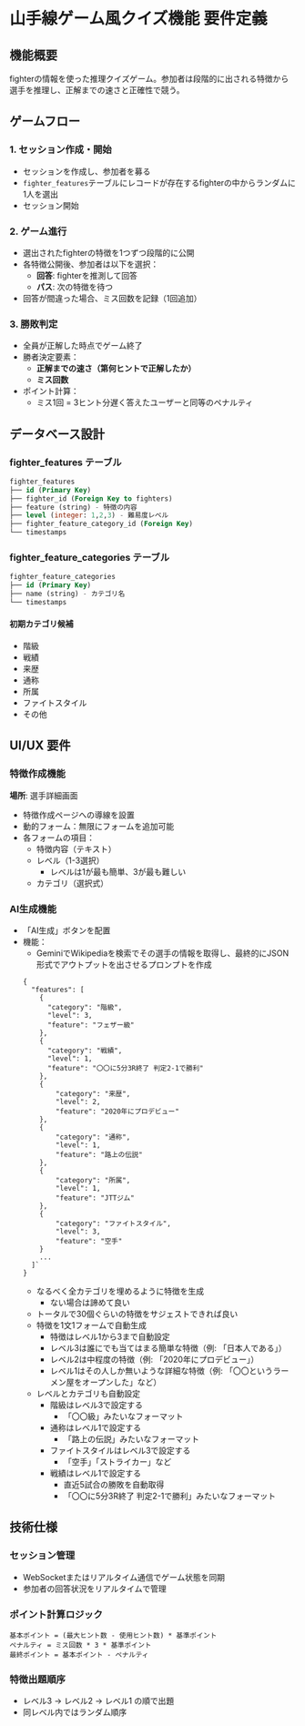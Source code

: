 # 山手線ゲーム風クイズ機能 要件定義

## 機能概要
fighterの情報を使った推理クイズゲーム。参加者は段階的に出される特徴から選手を推理し、正解までの速さと正確性で競う。

## ゲームフロー

### 1. セッション作成・開始
- セッションを作成し、参加者を募る
- `fighter_features`テーブルにレコードが存在するfighterの中からランダムに1人を選出
- セッション開始

### 2. ゲーム進行
- 選出されたfighterの特徴を1つずつ段階的に公開
- 各特徴公開後、参加者は以下を選択：
  - **回答**: fighterを推測して回答
  - **パス**: 次の特徴を待つ
- 回答が間違った場合、ミス回数を記録（1回追加）

### 3. 勝敗判定
- 全員が正解した時点でゲーム終了
- 勝者決定要素：
  - **正解までの速さ（第何ヒントで正解したか）**
  - **ミス回数**
- ポイント計算：
  - ミス1回 = 3ヒント分遅く答えたユーザーと同等のペナルティ

## データベース設計

### fighter_features テーブル
```sql
fighter_features
├── id (Primary Key)
├── fighter_id (Foreign Key to fighters)
├── feature (string) - 特徴の内容
├── level (integer: 1,2,3) - 難易度レベル
├── fighter_feature_category_id (Foreign Key)
└── timestamps
```

### fighter_feature_categories テーブル
```sql
fighter_feature_categories
├── id (Primary Key)
├── name (string) - カテゴリ名
└── timestamps
```

#### 初期カテゴリ候補
- 階級
- 戦績  
- 来歴
- 通称
- 所属
- ファイトスタイル
- その他

## UI/UX 要件

### 特徴作成機能
**場所**: 選手詳細画面
- 特徴作成ページへの導線を設置
- 動的フォーム：無限にフォームを追加可能
- 各フォームの項目：
  - 特徴内容（テキスト）
  - レベル（1-3選択）
    - レベルは1が最も簡単、3が最も難しい
  - カテゴリ（選択式）

### AI生成機能
- 「AI生成」ボタンを配置
- 機能：
  - GeminiでWikipediaを検索でその選手の情報を取得し、最終的にJSON形式でアウトプットを出させるプロンプトを作成
  ```    
  {
    "features": [
      {
        "category": "階級",
        "level": 3,
        "feature": "フェザー級"
      },
      {
        "category": "戦績",
        "level": 1,
        "feature": "〇〇に5分3R終了 判定2-1で勝利"
      },
      {
          "category": "来歴",
          "level": 2,
          "feature": "2020年にプロデビュー"
      },
      {
          "category": "通称",
          "level": 1,
          "feature": "路上の伝説"
      },
      {
          "category": "所属",
          "level": 1,
          "feature": "JTTジム"
      },
      {
          "category": "ファイトスタイル",
          "level": 3,
          "feature": "空手"
      }
      ...
    ]`
  }
  ```
  - なるべく全カテゴリを埋めるように特徴を生成
    - ない場合は諦めて良い
  - トータルで30個ぐらいの特徴をサジェストできれば良い
  - 特徴を1文1フォームで自動生成
    - 特徴はレベル1から3まで自動設定
    - レベル3は誰にでも当てはまる簡単な特徴（例: 「日本人である」）
    - レベル2は中程度の特徴（例: 「2020年にプロデビュー」）
    - レベル1はその人しか無いような詳細な特徴（例: 「〇〇というラーメン屋をオープンした」など）
  - レベルとカテゴリも自動設定
    - 階級はレベル3で設定する
      - 「〇〇級」みたいなフォーマット
    - 通称はレベル1で設定する
      - 「路上の伝説」みたいなフォーマット
    - ファイトスタイルはレベル3で設定する
      - 「空手」「ストライカー」など
    - 戦績はレベル1で設定する
      - 直近5試合の勝敗を自動取得
      - 「〇〇に5分3R終了 判定2-1で勝利」みたいなフォーマット

## 技術仕様

### セッション管理
- WebSocketまたはリアルタイム通信でゲーム状態を同期
- 参加者の回答状況をリアルタイムで管理

### ポイント計算ロジック
```
基本ポイント = (最大ヒント数 - 使用ヒント数) * 基準ポイント
ペナルティ = ミス回数 * 3 * 基準ポイント  
最終ポイント = 基本ポイント - ペナルティ
```

### 特徴出題順序
- レベル3 → レベル2 → レベル1 の順で出題
- 同レベル内ではランダム順序
